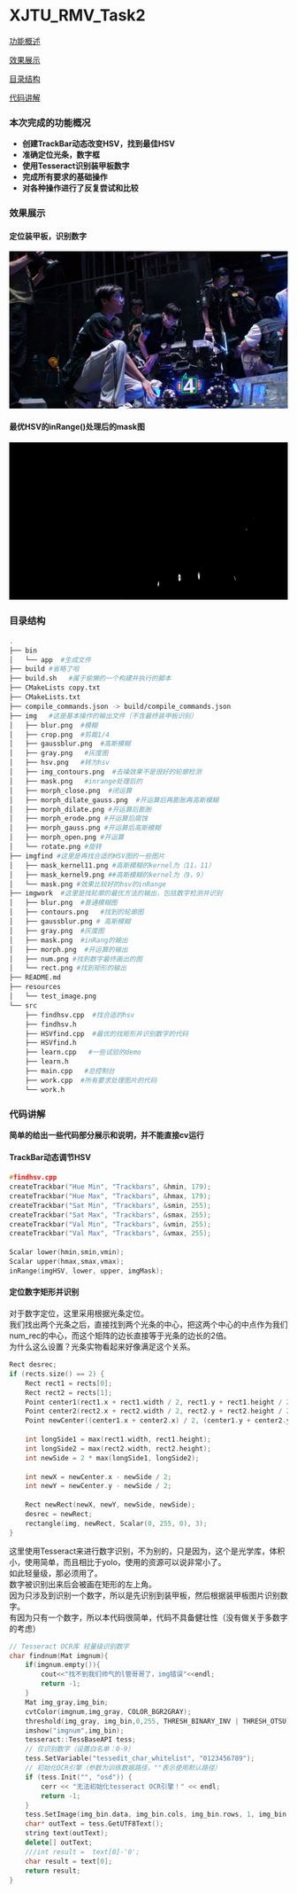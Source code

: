 # XJTU_RMV_Task2

[功能概述](#本次完成的功能概况)

[效果展示](#效果展示)

[目录结构](#目录结构)

[代码讲解](#代码讲解)

### 本次完成的功能概况
* **创建TrackBar动态改变HSV，找到最佳HSV**
* **准确定位光条，数字框**
* **使用Tesseract识别装甲板数字**
* **完成所有要求的基础操作**
* **对各种操作进行了反复尝试和比较**
### 效果展示
#### 定位装甲板，识别数字
![](imgwork/num.png)
#### 最优HSV的inRange()处理后的mask图
![](imgwork/mask.png)


### 目录结构

``` bash
.
├── bin
│   └── app  #生成文件
├── build #省略了哈
├── build.sh   #属于偷懒的一个构建并执行的脚本
├── CMakeLists copy.txt 
├── CMakeLists.txt
├── compile_commands.json -> build/compile_commands.json
├── img   #这是基本操作的输出文件（不含最终装甲板识别）
│   ├── blur.png  #模糊
│   ├── crop.png  #剪裁1/4
│   ├── gaussblur.png  #高斯模糊
│   ├── gray.png   #灰度图
│   ├── hsv.png   #转为hsv
│   ├── img_contours.png  #去噪效果不是很好的轮廓检测
│   ├── mask.png   #inrange处理后的
│   ├── morph_close.png  #闭运算
│   ├── morph_dilate_gauss.png  #开运算后再膨胀再高斯模糊
│   ├── morph_dilate.png #开运算后膨胀
│   ├── morph_erode.png #开运算后腐蚀
│   ├── morph_gauss.png #开运算后高斯模糊
│   ├── morph_open.png #开运算
│   └── rotate.png #旋转
├── imgfind #这里是再找合适的HSV图的一些图片
│   ├── mask_kernel11.png #高斯模糊的kernel为（11，11）
│   ├── mask_kernel9.png ##高斯模糊的kernel为（9，9）
│   └── mask.png #效果比较好的hsv的inRange
├── imgwork  #这里是找轮廓的最优方法的输出，包括数字检测并识别
│   ├── blur.png  #普通模糊图
│   ├── contours.png   #找到的轮廓图
│   ├── gaussblur.png # 高斯模糊
│   ├── gray.png  #灰度图
│   ├── mask.png  #inRang的输出
│   ├── morph.png  #开运算的输出
│   ├── num.png #找到数字最终画出的图
│   └── rect.png #找到矩形的输出
├── README.md
├── resources
│   └── test_image.png
└── src
    ├── findhsv.cpp  #找合适的hsv
    ├── findhsv.h
    ├── HSVfind.cpp  #最优的找矩形并识别数字的代码
    ├── HSVfind.h
    ├── learn.cpp   #一些试验的demo
    ├── learn.h
    ├── main.cpp   #总控制台
    ├── work.cpp  #所有要求处理图片的代码
    └── work.h
```


### 代码讲解
**简单的给出一些代码部分展示和说明，并不能直接cv运行**
#### TrackBar动态调节HSV

``` cpp
#findhsv.cpp
createTrackbar("Hue Min", "Trackbars", &hmin, 179);
createTrackbar("Hue Max", "Trackbars", &hmax, 179);
createTrackbar("Sat Min", "Trackbars", &smin, 255);
createTrackbar("Sat Max", "Trackbars", &smax, 255);
createTrackbar("Val Min", "Trackbars", &vmin, 255);
createTrackbar("Val Max", "Trackbars", &vmax, 255);

Scalar lower(hmin,smin,vmin);
Scalar upper(hmax,smax,vmax);
inRange(imgHSV, lower, upper, imgMask);
```
#### 定位数字矩形并识别
对于数字定位，这里采用根据光条定位。  
我们找出两个光条之后，直接找到两个光条的中心，把这两个中心的中点作为我们num_rec的中心，而这个矩阵的边长直接等于光条的边长的2倍。  
为什么这么设置？光条实物看起来好像满足这个关系。
``` cpp
Rect desrec;
if (rects.size() == 2) {
    Rect rect1 = rects[0];
    Rect rect2 = rects[1];
    Point center1(rect1.x + rect1.width / 2, rect1.y + rect1.height / 2);
    Point center2(rect2.x + rect2.width / 2, rect2.y + rect2.height / 2);
    Point newCenter((center1.x + center2.x) / 2, (center1.y + center2.y) / 2);
    
    int longSide1 = max(rect1.width, rect1.height);
    int longSide2 = max(rect2.width, rect2.height);
    int newSide = 2 * max(longSide1, longSide2);
    
    int newX = newCenter.x - newSide / 2;
    int newY = newCenter.y - newSide / 2;
    
    Rect newRect(newX, newY, newSide, newSide);
    desrec = newRect;
    rectangle(img, newRect, Scalar(0, 255, 0), 3);
}
```
这里使用Tesseract来进行数字识别，不为别的，只是因为，这个是光学库，体积小，使用简单，而且相比于yolo，使用的资源可以说非常小了。  
如此轻量级，那必须用了。  
数字被识别出来后会被画在矩形的左上角。  
因为只涉及到识别一个数字，所以是先识别到装甲板，然后根据装甲板图片识别数字。  
有因为只有一个数字，所以本代码很简单，代码不具备健壮性（没有做关于多数字的考虑）
``` cpp
// Tesseract OCR库 轻量级识别数字
char findnum(Mat imgnum){
    if(imgnum.empty()){
        cout<<"找不到我们帅气的l管哥哥了，img错误"<<endl;
        return -1;
    }
    Mat img_gray,img_bin;
    cvtColor(imgnum,img_gray, COLOR_BGR2GRAY);
    threshold(img_gray, img_bin,0,255, THRESH_BINARY_INV | THRESH_OTSU);//反向二值化
    imshow("imgnum",img_bin);
    tesseract::TessBaseAPI tess;
    // 仅识别数字（设置白名单：0-9）
    tess.SetVariable("tessedit_char_whitelist", "0123456789");
    // 初始化OCR引擎（参数为训练数据路径，""表示使用默认路径）
    if (tess.Init("", "osd")) {
        cerr << "无法初始化tesseract OCR引擎！" << endl;
        return -1;
    }
    tess.SetImage(img_bin.data, img_bin.cols, img_bin.rows, 1, img_bin.cols);
    char* outText = tess.GetUTF8Text();
    string text(outText);
    delete[] outText;
    ///int result =  text[0]-'0';
    char result = text[0];
    return result;
}
```